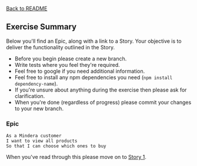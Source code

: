 [Back to README](../README.md)

## Exercise Summary

Below you'll find an Epic, along with a link to a Story. Your objective is to deliver the functionality outlined in the Story.

- Before you begin please create a new branch.
- Write tests where you feel they're required.
- Feel free to google if you need additional information.
- Feel free to install any npm dependencies you need (`npm install dependency-name`).
- If you're unsure about anything during the exercise then please ask for clarification.
- When you're done (regardless of progress) please commit your changes to your new branch.

### Epic

```
As a Mindera customer
I want to view all products
So that I can choose which ones to buy
```

When you've read through this please move on to [Story 1](./story1.md).
